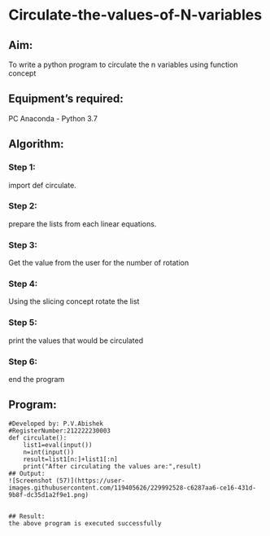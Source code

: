 # Circulate-the-values-of-N-variables
## Aim:
To write a python program to circulate the n variables using function concept
## Equipment’s required:
PC
Anaconda - Python 3.7
## Algorithm: 
### Step 1:
import def circulate.
### Step 2: 
prepare the lists from each linear equations.
### Step 3: 
Get the value from the user for the number of rotation
### Step 4: 
Using the slicing concept rotate the list

### Step 5: 
print the values that would be circulated
### Step 6: 
end the program
## Program:
```#Program to circulate N values.
#Developed by: P.V.Abishek
#RegisterNumber:212222230003
def circulate():
    list1=eval(input())
    n=int(input())
    result=list1[n:]+list1[:n]
    print("After circulating the values are:",result)
## Output:
![Screenshot (57)](https://user-images.githubusercontent.com/119405626/229992528-c6287aa6-ce16-431d-9b8f-dc35d1a2f9e1.png)


## Result:
the above program is executed successfully
